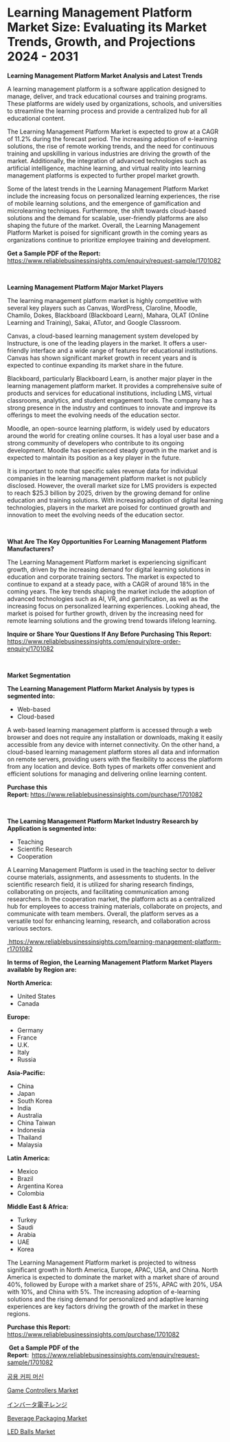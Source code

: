 <p><h1>Learning Management Platform Market Size: Evaluating its Market Trends, Growth, and Projections 2024 - 2031</h1></p><p><strong>Learning Management Platform Market Analysis and Latest Trends</strong></p>
<p><p>A learning management platform is a software application designed to manage, deliver, and track educational courses and training programs. These platforms are widely used by organizations, schools, and universities to streamline the learning process and provide a centralized hub for all educational content.</p><p>The Learning Management Platform Market is expected to grow at a CAGR of 11.2% during the forecast period. The increasing adoption of e-learning solutions, the rise of remote working trends, and the need for continuous training and upskilling in various industries are driving the growth of the market. Additionally, the integration of advanced technologies such as artificial intelligence, machine learning, and virtual reality into learning management platforms is expected to further propel market growth.</p><p>Some of the latest trends in the Learning Management Platform Market include the increasing focus on personalized learning experiences, the rise of mobile learning solutions, and the emergence of gamification and microlearning techniques. Furthermore, the shift towards cloud-based solutions and the demand for scalable, user-friendly platforms are also shaping the future of the market. Overall, the Learning Management Platform Market is poised for significant growth in the coming years as organizations continue to prioritize employee training and development.</p></p>
<p><strong>Get a Sample PDF of the Report:&nbsp;</strong> <a href="https://www.reliablebusinessinsights.com/enquiry/request-sample/1701082">https://www.reliablebusinessinsights.com/enquiry/request-sample/1701082</a></p>
<p>&nbsp;</p>
<p><strong>Learning Management Platform Major Market Players</strong></p>
<p><p>The learning management platform market is highly competitive with several key players such as Canvas, WordPress, Claroline, Moodle, Chamilo, Dokes, Blackboard (Blackboard Learn), Mahara, OLAT (Online Learning and Training), Sakai, ATutor, and Google Classroom.</p><p>Canvas, a cloud-based learning management system developed by Instructure, is one of the leading players in the market. It offers a user-friendly interface and a wide range of features for educational institutions. Canvas has shown significant market growth in recent years and is expected to continue expanding its market share in the future.</p><p>Blackboard, particularly Blackboard Learn, is another major player in the learning management platform market. It provides a comprehensive suite of products and services for educational institutions, including LMS, virtual classrooms, analytics, and student engagement tools. The company has a strong presence in the industry and continues to innovate and improve its offerings to meet the evolving needs of the education sector.</p><p>Moodle, an open-source learning platform, is widely used by educators around the world for creating online courses. It has a loyal user base and a strong community of developers who contribute to its ongoing development. Moodle has experienced steady growth in the market and is expected to maintain its position as a key player in the future.</p><p>It is important to note that specific sales revenue data for individual companies in the learning management platform market is not publicly disclosed. However, the overall market size for LMS providers is expected to reach $25.3 billion by 2025, driven by the growing demand for online education and training solutions. With increasing adoption of digital learning technologies, players in the market are poised for continued growth and innovation to meet the evolving needs of the education sector.</p></p>
<p>&nbsp;</p>
<p><strong>What Are The Key Opportunities For Learning Management Platform Manufacturers?</strong></p>
<p><p>The Learning Management Platform market is experiencing significant growth, driven by the increasing demand for digital learning solutions in education and corporate training sectors. The market is expected to continue to expand at a steady pace, with a CAGR of around 18% in the coming years. The key trends shaping the market include the adoption of advanced technologies such as AI, VR, and gamification, as well as the increasing focus on personalized learning experiences. Looking ahead, the market is poised for further growth, driven by the increasing need for remote learning solutions and the growing trend towards lifelong learning.</p></p>
<p><strong>Inquire or Share Your Questions If Any Before Purchasing This Report:</strong> <a href="https://www.reliablebusinessinsights.com/enquiry/pre-order-enquiry/1701082">https://www.reliablebusinessinsights.com/enquiry/pre-order-enquiry/1701082</a></p>
<p>&nbsp;</p>
<p><strong>Market Segmentation</strong></p>
<p><strong>The Learning Management Platform Market Analysis by types is segmented into:</strong></p>
<p><ul><li>Web-based</li><li>Cloud-based</li></ul></p>
<p><p>A web-based learning management platform is accessed through a web browser and does not require any installation or downloads, making it easily accessible from any device with internet connectivity. On the other hand, a cloud-based learning management platform stores all data and information on remote servers, providing users with the flexibility to access the platform from any location and device. Both types of markets offer convenient and efficient solutions for managing and delivering online learning content.</p></p>
<p><strong>Purchase this Report:&nbsp;</strong><a href="https://www.reliablebusinessinsights.com/purchase/1701082">https://www.reliablebusinessinsights.com/purchase/1701082</a></p>
<p>&nbsp;</p>
<p><strong>The Learning Management Platform Market Industry Research by Application is segmented into:</strong></p>
<p><ul><li>Teaching</li><li>Scientific Research</li><li>Cooperation</li></ul></p>
<p><p>A Learning Management Platform is used in the teaching sector to deliver course materials, assignments, and assessments to students. In the scientific research field, it is utilized for sharing research findings, collaborating on projects, and facilitating communication among researchers. In the cooperation market, the platform acts as a centralized hub for employees to access training materials, collaborate on projects, and communicate with team members. Overall, the platform serves as a versatile tool for enhancing learning, research, and collaboration across various sectors.</p></p>
<p><a href="https://www.reliablebusinessinsights.com/learning-management-platform-r1701082">&nbsp;https://www.reliablebusinessinsights.com/learning-management-platform-r1701082</a></p>
<p><strong>In terms of Region, the Learning Management Platform Market Players available by Region are:</strong></p>
<p>
    <p> <strong> North America: </strong>
        <ul>
            <li>United States</li>
            <li>Canada</li>
        </ul>
        </p> 
    <p> <strong> Europe: </strong>
        <ul>
            <li>Germany</li>
            <li>France</li>
            <li>U.K.</li>
            <li>Italy</li>
            <li>Russia</li>
        </ul>
        </p> 
    <p> <strong> Asia-Pacific: </strong>
        <ul>
            <li>China</li>
            <li>Japan</li>
            <li>South Korea</li>
            <li>India</li>
            <li>Australia</li>
            <li>China Taiwan</li>
            <li>Indonesia</li>
            <li>Thailand</li>
            <li>Malaysia</li>
        </ul>
        </p> 
    <p> <strong> Latin America: </strong>
        <ul>
            <li>Mexico</li>
            <li>Brazil</li>
            <li>Argentina Korea</li>
            <li>Colombia</li>
        </ul>
        </p> 
    <p> <strong> Middle East & Africa: </strong>
        <ul>
            <li>Turkey</li>
            <li>Saudi</li>
            <li>Arabia</li>
            <li>UAE</li>
            <li>Korea</li>
        </ul>
    </p>
    </p>
<p><p>The Learning Management Platform market is projected to witness significant growth in North America, Europe, APAC, USA, and China. North America is expected to dominate the market with a market share of around 40%, followed by Europe with a market share of 25%, APAC with 20%, USA with 10%, and China with 5%. The increasing adoption of e-learning solutions and the rising demand for personalized and adaptive learning experiences are key factors driving the growth of the market in these regions.</p></p>
<p><strong>Purchase this Report: </strong><a href="https://www.reliablebusinessinsights.com/purchase/1701082">https://www.reliablebusinessinsights.com/purchase/1701082</a></p>
<p>&nbsp;<strong>Get a Sample PDF of the Report:&nbsp;&nbsp;</strong><a href="https://www.reliablebusinessinsights.com/enquiry/request-sample/1701082">https://www.reliablebusinessinsights.com/enquiry/request-sample/1701082</a></p>
<p><strong></strong></p>
<p><p><a href="https://github.com/camron674/Market-Research-Report-List-1/blob/main/6975282109470.md">공용 커피 머신</a></p><p><a href="https://github.com/dx0328/Market-Research-Report-List-3/blob/main/game-controllers-market.md">Game Controllers Market</a></p><p><a href="https://github.com/JacksonWiza1924/Market-Research-Report-List-2/blob/main/8913554123218.md">インバータ電子レンジ</a></p><p><a href="https://issuu.com/reportprime-2/docs/beverage-packaging-market-size-2030_045818a985175c">Beverage Packaging Market</a></p><p><a href="https://github.com/Glendatilghmankmgz0rbhwpy/Market-Research-Report-List-2/blob/main/led-balls-market.md">LED Balls Market</a></p></p>